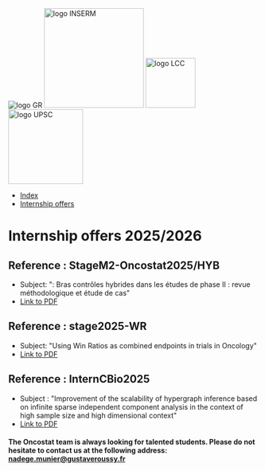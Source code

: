 <img src="https://www.gustaveroussy.fr/sites/all/themes/gustave_roussy/logo.png" alt="logo GR">
<img src="https://upload.wikimedia.org/wikipedia/commons/c/cd/Inserm.svg" alt="logo INSERM" width="200px">
<img src="https://www3.ligue-cancer.net/logo/coul-ecr_LALIGUE_LOGO_C_RVB_600.png" alt="logo LCC" width="100px">
<img src="https://hal.archives-ouvertes.fr/UNIV-PARIS-SACLAY/public/logo_UP_saclay_final.png" alt="logo UPSC" width="150px">

<nav class="navbar">
    <ul class="nav-list">
        <li class="nav-item"><a href="index.html">Index</a></li>
        <li class="nav-item"><a href="internships.html">Internship offers</a></li>
    </ul>
</nav>

# Internship offers 2025/2026

## Reference : StageM2-Oncostat2025/HYB

- Subject: ": Bras contrôles hybrides dans les études de phase II : revue méthodologique et étude de cas"
- [Link to PDF](https://oncostat.github.io/internships_pdf/stage_m2_methodologie_biostatistique_2025_2026_nst_tf.pdf)

## Reference : stage2025-WR

- Subject: "Using Win Ratios as combined endpoints in trials in Oncology"
- [Link to PDF](https://oncostat.github.io/internships_pdf/stage_m2_methodologie_biostatistique_2025_2026_sf_sm.pdf)

## Reference : InternCBio2025

- Subject : "Improvement of the scalability of hypergraph inference based on infinite sparse independent component analysis in the context of high sample size and high dimensional context"
- [Link to PDF](https://oncostat.github.io/internships_pdf/stage_m2_hypergraph_dd_2025.pdf)





#### The Oncostat team is always looking for talented students. Please do not hesitate to contact us at the following address: <nadege.munier@gustaveroussy.fr>
